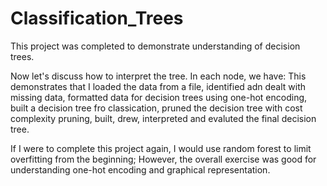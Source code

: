 # Classification_Trees

This project was completed to demonstrate understanding of decision trees. 

Now let's discuss how to interpret the tree. In each node, we have:
This demonstrates that I loaded the data from a file, identified adn dealt with missing data, formatted data for decision trees using one-hot encoding, 
built a decision tree fro classication, pruned the decision tree with cost complexity pruning, built, drew, interpreted and evaluted the final decision tree. 

If I were to complete this project again, I would use random forest to limit overfitting from the beginning; However, the overall exercise was good for understanding
one-hot encoding and graphical representation. 
